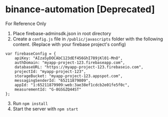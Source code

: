# binance-automation [Deprecated]

For Reference Only

1. Place firebase-adminsdk.json in root directory
2. Create a ```config.js``` file in ```/public/javascripts``` folder with the following content. (Replace with your firebase project's config)
```
var firebaseConfig = {
    apiKey: "AIzaSyDOCAbC123dEf456GhI789jKl01-MnO",
    authDomain: "myapp-project-123.firebaseapp.com",
    databaseURL: "https://myapp-project-123.firebaseio.com",
    projectId: "myapp-project-123",
    storageBucket: "myapp-project-123.appspot.com",
    messagingSenderId: "65211879809",
    appId: "1:65211879909:web:3ae38ef1cdcb2e01fe5f0c",
    measurementId: "G-8GSGZQ44ST"
};
```
3. Run ```npm install```
4. Start the server with ```npm start```